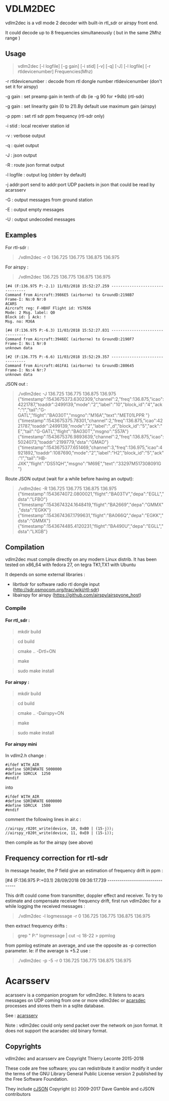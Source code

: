 # VDLM2DEC
vdlm2dec is a vdl mode 2 decoder with built-in rtl_sdr or airspy front end.

It could decode up to 8 frequencies simultaneously ( but in the same 2Mhz range )

## Usage
> vdlm2dec  [-l logfile]  [-g gain] [-i stid] [-v] [-q] [-J] [-l logfile] [-r rtldevicenumber]  Frequencies(Mhz)

 -r rtldevicenumber :	decode from rtl dongle number rtldevicenumber (don't set it for airspy)
 
 -g gain :		set preamp gain in tenth of db (ie -g 90 for +9db) (rtl-sdr)

 -g gain :		set linearity gain (0 to 21).By default use maximum gain (airspy)

 -p ppm :		set rtl sdr ppm frequency (rtl-sdr only)

 -i stid :		local receiver station id

 -v :			verbose output

 -q :			quiet output

 -J :			json output

 -R :			route json format output

 -l logfile :		output log (stderr by default)

 -j addr:port		send to addr:port UDP packets in json that could be read by acarsserv

 -G :			output messages from ground station

 -E :			output empty messages

 -U :			output undecoded messages

 
## Examples
For rtl-sdr :
> ./vdlm2dec -r 0 136.725 136.775 136.875 136.975 

For airspy :
> ./vdlm2dec 136.725 136.775 136.875 136.975 

    [#4 (F:136.975 P:-2.1) 11/03/2018 15:52:27.259 --------------------------------
    Command from Aircraft:3986E5 (airborne) to GroundD:2198B7 
    Frame-I: Ns:0 Nr:0
    ACARS
    Aircraft reg: F-HBXF Flight id: YS7656
    Mode: 2 Msg. label: Q0
    Block id: 1 Ack: !
    Msg. no: M36A
    
    [#4 (F:136.975 P:-6.3) 11/03/2018 15:52:27.831 --------------------------------
    Command from Aircraft:3946EC (airborne) to GroundD:2190F7 
    Frame-I: Ns:1 Nr:0
    unknown data
    
    [#2 (F:136.775 P:-6.6) 11/03/2018 15:52:29.357 --------------------------------
    Command from Aircraft:461FA1 (airborne) to GroundD:280645 
    Frame-I: Ns:4 Nr:7
    unknown data


JSON out :
> ./vdlm2dec -J 136.725 136.775 136.875 136.975 
    {"timestamp":1543675373.6302309,"channel":2,"freq":136.875,"icao":4221787,"toaddr":2499139,"mode":"2","label":"10","block_id":"4","ack":"!","tail":"G-GATL","flight":"BA030T","msgno":"M16A","text":"MET01LPPR   "}
    {"timestamp":1543675375.78301,"channel":2,"freq":136.875,"icao":4221787,"toaddr":2499139,"mode":"2","label":"_d","block_id":"5","ack":"E","tail":"G-GATL","flight":"BA030T","msgno":"S57A"}
    {"timestamp":1543675376.9893639,"channel":2,"freq":136.875,"icao":5024073,"toaddr":2199779,"dsta":"GMAD"}
    {"timestamp":1543675377.651469,"channel":3,"freq":136.975,"icao":4921892,"toaddr":1087690,"mode":"2","label":"H2","block_id":"5","ack":"!","tail":"HB-JXK","flight":"DS51QH","msgno":"M69E","text":"33297M517308091G    "}


Route JSON output (wait for a while before having an output):
> ./vdlm2dec -R 136.725 136.775 136.875 136.975 
    {"timestamp":1543674072.0800021,"flight":"BA03TV","depa":"EGLL","dsta":"LFBO"}
    {"timestamp":1543674324.1648419,"flight":"BA2669","depa":"GMMX","dsta":"EGKK"}
    {"timestamp":1543674367.1799631,"flight":"BA066Q","depa":"EGKK","dsta":"GMMX"}
    {"timestamp":1543674485.4120231,"flight":"BA490U","depa":"EGLL","dsta":"LXGB"}


## Compilation
vdlm2dec must compile directly on any modern Linux distrib.
It has been tested on x86_64 with fedora 27, on tegra TK1,TX1 with Ubuntu  

It depends on some external libraries :
 * librtlsdr for software radio rtl dongle input (http://sdr.osmocom.org/trac/wiki/rtl-sdr)
 * libairspy for airspy (https://github.com/airspy/airspyone_host)

### Compile

#### For rtl_sdr :
> mkdir build

> cd build

> cmake .. -Drtl=ON

> make

> sudo make install


#### For airspy :
> mkdir build

> cd build

> cmake .. -Dairspy=ON

> make

> sudo make install

#### For airspy mini
In vdlm2.h change :

    #ifdef WITH_AIR
    #define SDRINRATE 5000000
    #define SDRCLK  1250
    #endif

into 

    #ifdef WITH_AIR
    #define SDRINRATE 6000000
    #define SDRCLK  1500
    #endif

comment the following lines in air.c :

    //airspy_r820t_write(device, 10, 0xB0 | (15-j));
    //airspy_r820t_write(device, 11, 0xE0 | (15-i));

then compile as for the airspy (see above)

## Frequency correction for rtl-sdr
In message header, the P field give an estimation of frequency drift in ppm :

   [#4 (F:136.975 P:+03.1) 28/09/2018 09:36:17.739 --------------------------------

This drift could come from transmitter, doppler effect and receiver.
To try to estimate and compensate receiver frequency drift, first run vdlm2dec for a while logging the received messages :

> ./vdlm2dec -l logmessage -r 0 136.725 136.775 136.875 136.975 

then extract frequency drifts :

> grep " P:" logmessage | cut -c 18-22 > ppmlog

from ppmlog estimate an average, and use the opposite as -p correction parameter. Ie: if the average is +5.2 use :

> ./vdlm2dec -p -5 -r 0 136.725 136.775 136.875 136.975 

# Acarsserv

acarsserv is a companion program for vdlm2dec. It listens to acars messages on UDP coming from one or more vdlm2dec or [acarsdec](https://github.com/TLeconte/acarsdec) processes and stores them in a sqlite database.

See : [acarsserv](https://github.com/TLeconte/acarsserv)

Note : vdlm2dec could only send packet over the network on json format. It does not support the acarsdec old binary format.

## Copyrights 
vdlm2dec and acarsserv are Copyright Thierry Leconte 2015-2018

These code are free software; you can redistribute it and/or modify
it under the terms of the GNU Library General Public License version 2
published by the Free Software Foundation.

They include [cJSON](https://github.com/DaveGamble/cJSON) Copyright (c) 2009-2017 Dave Gamble and cJSON contributors

